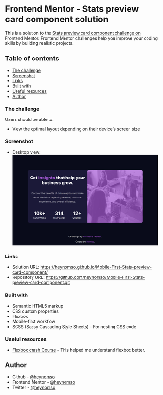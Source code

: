 # Frontend Mentor - Stats preview card component solution

This is a solution to the [Stats preview card component challenge on Frontend Mentor](https://www.frontendmentor.io/challenges/stats-preview-card-component-8JqbgoU62). Frontend Mentor challenges help you improve your coding skills by building realistic projects. 

## Table of contents
  - [The challenge](#the-challenge)
  - [Screenshot](#screenshot)
  - [Links](#links)
  - [Built with](#built-with)
  - [Useful resources](#useful-resources)
-   [Author](#author)

### The challenge

Users should be able to:
- View the optimal layout depending on their device's screen size

### Screenshot

- Desktop view: ![Alt text](<output/Desktop view.png>)

### Links

- Solution URL: https://heynomso.github.io/Mobile-First-Stats-preview-card-component/
- Repository URL: https://github.com/heynomso/Mobile-First-Stats-preview-card-component.git 

### Built with

- Semantic HTML5 markup
- CSS custom properties
- Flexbox
- Mobile-first workflow
- SCSS (Sassy Cascading Style Sheets) - For nesting CSS code

### Useful resources

- [Flexbox crash Course](https://youtu.be/3YW65K6LcIA) - This helped me understand flexbox better.

## Author

- Github - [@heynomso](https://github.com/heynomso)
- Frontend Mentor - [@heynomso](https://www.frontendmentor.io/profile/heynomso)
- Twitter - [@heynomso](https://twitter.com/heynomso)
